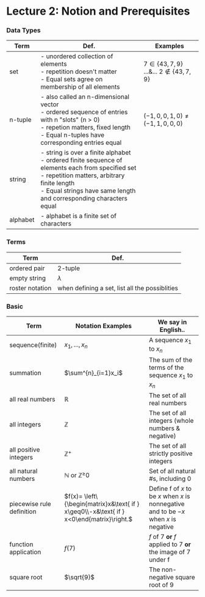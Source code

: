 # Lecture 2: Notion and Prerequisites

 
### Data Types
|Term |Def.| Examples|
|---|---|---|
|set | - unordered collection of elements<br/> - repetition doesn't matter<br/> - Equal sets agree on membership of all elements | $7\in \{43,7,9\}$ ...&... $2\notin \{43,7,9\}$|
|n-tuple | - also called an n-dimensional vector <br/> - ordered sequence of entries with n "slots" (n > 0) <br/> - repetion matters, fixed length <br/> - Equal n-tuples have corresponding entries equal | $(-1, 0, 0, 1, 0) \neq (-1, 1, 0, 0, 0)$ |
|string| - string is over a finite alphabet<br/> - ordered finite sequence of elements each from specified set <br/> - repetition matters, arbitrary finite length <br/> - Equal strings have same length and corresponding characters equal| 
|alphabet| - alphabet is a finite set of characters | |

### Terms
|Term | Def.|
|---|---|
|ordered pair | 2-tuple |
|empty string | $\lambda$ |
|roster notation | when defining a set, list all the possiblities |



### Basic
|Term | Notation Examples | We say in English.. |
|---|---|---|
|sequence(finite) | $x_1,...,x_n$ | A sequence $x_1$ to $x_n$ |
|summation | $\sum^{n}_{i=1}x_i$ | The sum  of the terms of the sequence $x_1$ to $x_n$ |
|all real numbers | $\mathbb{R}$ | The set of all real numbers |
|all integers | $\mathbb{Z}$ | The set of all integers (whole numbers & negative) |
|all positive integers | $\mathbb{Z}^+$ | The set of all strictly positive integers |
|all natural numbers  | $\mathbb{N}$ or $\mathbb{Z}^{\geq}0$ | Set of all natural #s, including 0 |
|piecewise rule definition | $f(x)= \left\{\begin{matrix}x&\text{ if } x\geq0\\-x&\text{ if } x<0\end{matrix}\right.$ |Define f of $x$ to be $x$ when $x$ is nonnegative and to be $-x$ when $x$ is negative | 
|function application| $f(7)$ | $f$ of 7 **or** $f$ applied to 7 **or** the image of 7 under f
|square root | $\sqrt{9}$ | The non-negative square root of 9 |